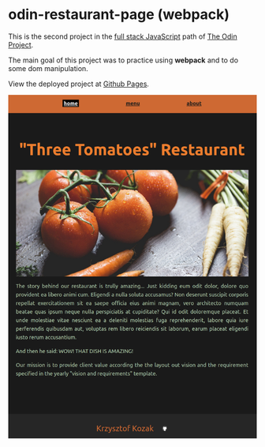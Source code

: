 # odin-restaurant-page (webpack)

This is the second project in the [full stack JavaScript](https://www.theodinproject.com/paths/full-stack-javascript/courses/javascript/lessons/restaurant-page) path of [The Odin Project](https://www.theodinproject.com/).

The main goal of this project was to practice using **webpack** and to do some dom manipulation.

View the deployed project at [Github Pages](https://krzysztof-kozak.github.io/odin-restaurant-page).

<img src="https://raw.githubusercontent.com/krzysztof-kozak/odin-restaurant-page/main/restaurant.png">